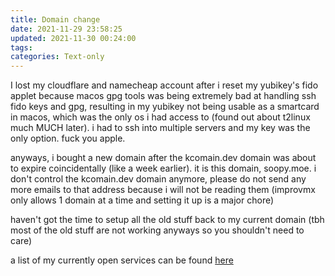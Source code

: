 ```yaml
---
title: Domain change
date: 2021-11-29 23:58:25
updated: 2021-11-30 00:24:00
tags:
categories: Text-only
---
```

I lost my cloudflare and namecheap account after i reset my yubikey's fido applet because macos gpg tools was being extremely bad at handling 
ssh fido keys and gpg, resulting in my yubikey not being usable as a smartcard in macos, which was the only os i had access to 
(found out about t2linux much MUCH later). i had to ssh into multiple servers and my key was the only option. fuck you apple.

anyways, i bought a new domain after the kcomain.dev domain was about to expire coincidentally (like a week earlier). it is this domain, soopy.moe.
i don't control the kcomain.dev domain anymore, please do not send any more emails to that address because i will not be reading them (improvmx only
allows 1 domain at a time and setting it up is a major chore)

haven't got the time to setup all the old stuff back to my current domain (tbh most of the old stuff are not working anyways so you shouldn't need to care)

a list of my currently open services can be found [here](https://soopy.moe/stack)
